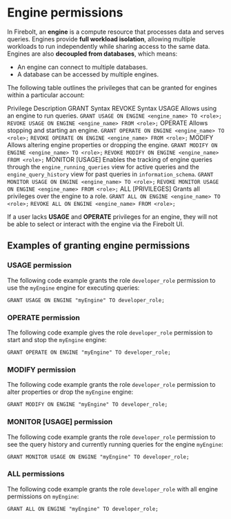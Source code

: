 # [](#engine-permissions)Engine permissions

In Firebolt, an **engine** is a compute resource that processes data and serves queries. Engines provide **full workload isolation**, allowing multiple workloads to run independently while sharing access to the same data. Engines are also **decoupled from databases**, which means:

- An engine can connect to multiple databases.
- A database can be accessed by multiple engines.

The following table outlines the privileges that can be granted for engines within a particular account:

Privilege Description GRANT Syntax REVOKE Syntax USAGE Allows using an engine to run queries. `GRANT USAGE ON ENGINE <engine_name> TO <role>;` `REVOKE USAGE ON ENGINE <engine_name> FROM <role>;` OPERATE Allows stopping and starting an engine. `GRANT OPERATE ON ENGINE <engine_name> TO <role>;` `REVOKE OPERATE ON ENGINE <engine_name> FROM <role>;` MODIFY Allows altering engine properties or dropping the engine. `GRANT MODIFY ON ENGINE <engine_name> TO <role>;` `REVOKE MODIFY ON ENGINE <engine_name> FROM <role>;` MONITOR \[USAGE] Enables the tracking of engine queries through the `engine_running_queries` view for active queries and the `engine_query_history` view for past queries in `information_schema`. `GRANT MONITOR USAGE ON ENGINE <engine_name> TO <role>;` `REVOKE MONITOR USAGE ON ENGINE <engine_name> FROM <role>;` ALL \[PRIVILEGES] Grants all privileges over the engine to a role. `GRANT ALL ON ENGINE <engine_name> TO <role>;` `REVOKE ALL ON ENGINE <engine_name> FROM <role>;`

If a user lacks **USAGE** and **OPERATE** privileges for an engine, they will not be able to select or interact with the engine via the Firebolt UI.

## [](#examples-of-granting-engine-permissions)Examples of granting engine permissions

### [](#usage-permission)USAGE permission

The following code example grants the role `developer_role` permission to use the `myEngine` engine for executing queries:

```
GRANT USAGE ON ENGINE "myEngine" TO developer_role;
```

### [](#operate-permission)OPERATE permission

The following code example gives the role `developer_role` permission to start and stop the `myEngine` engine:

```
GRANT OPERATE ON ENGINE "myEngine" TO developer_role;
```

### [](#modify-permission)MODIFY permission

The following code example grants the role `developer_role` permission to alter properties or drop the `myEngine` engine:

```
GRANT MODIFY ON ENGINE "myEngine" TO developer_role;
```

### [](#monitor-usage-permission)MONITOR \[USAGE] permission

The following code example grants the role `developer_role` permission to see the query history and currently running queries for the engine `myEngine`:

```
GRANT MONITOR USAGE ON ENGINE "myEngine" TO developer_role;
```

### [](#all-permissions)ALL permissions

The following code example grants the role `developer_role` with all engine permissions on `myEngine`:

```
GRANT ALL ON ENGINE "myEngine" TO developer_role;
```